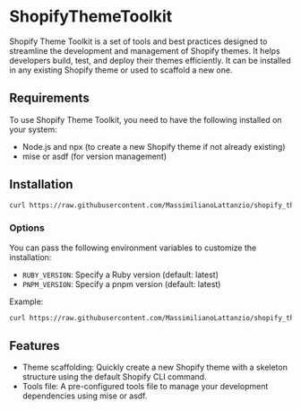 # ShopifyThemeToolkit

Shopify Theme Toolkit is a set of tools and best practices designed to streamline the development and management of Shopify themes. It helps developers build, test, and deploy their themes efficiently.
It can be installed in any existing Shopify theme or used to scaffold a new one.

## Requirements

To use Shopify Theme Toolkit, you need to have the following installed on your system:

- Node.js and npx (to create a new Shopify theme if not already existing)
- mise or asdf (for version management)

## Installation

```sh
curl https://raw.githubusercontent.com/MassimilianoLattanzio/shopify_theme_toolkit/refs/heads/main/install.sh | sh
```

### Options

You can pass the following environment variables to customize the installation:

- `RUBY_VERSION`: Specify a Ruby version (default: latest)
- `PNPM_VERSION`: Specify a pnpm version (default: latest)

Example:

```sh
curl https://raw.githubusercontent.com/MassimilianoLattanzio/shopify_theme_toolkit/refs/heads/main/install.sh | RUBY_VERSION=3.1.2 bash -s
```

## Features

- Theme scaffolding: Quickly create a new Shopify theme with a skeleton structure using the default Shopify CLI command.
- Tools file: A pre-configured tools file to manage your development dependencies using mise or asdf.
